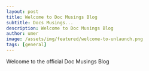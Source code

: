 ```yaml
---
layout: post
title: Welcome to Doc Musings Blog
subtitle: Docs Musings...
description: Welcome to Doc Musings Blog
author: umer
image: /assets/img/featured/welcome-to-unlaunch.png
tags: [general]
---
```


Welcome to the official Doc Musings Blog